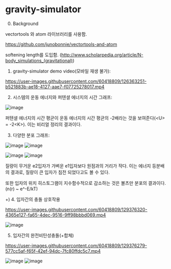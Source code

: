 # gravity-simulator


0. Background

vectortools 와 atom 라이브러리를 사용함.

https://github.com/junobonnie/vectortools-and-atom

softening length를 도입함. (http://www.scholarpedia.org/article/N-body_simulations_(gravitational))



1. gravity-simulator demo video(모바일 재생 불가):

https://user-images.githubusercontent.com/60418809/126363251-b521883b-ae18-4127-aae7-f07725278017.mp4



2. 시스템의 운동 에너지와 퍼텐셜 에너지의 시간 그래프:

![image](https://user-images.githubusercontent.com/60418809/126363312-3b4a1494-a6cb-4aab-9403-798d3ee06906.png)

퍼텐셜 에너지의 시간 평균이 운동 에너지의 시간 평균의 -2배라는 것을 보여준다(\<U> = -2\<K>). 이는 비리얼 정리의 결과이다.



3. 다양한 분포 그래프:
  
![image](https://user-images.githubusercontent.com/60418809/126363344-bf51f346-a118-4752-87ab-4b618eb24140.png) ![image](https://user-images.githubusercontent.com/60418809/126363373-ad6442a4-974c-45af-8ced-915a325ddc39.png)

![image](https://user-images.githubusercontent.com/60418809/126363401-2024f174-dc03-4735-be7c-0a137ae93e22.png) ![image](https://user-images.githubusercontent.com/60418809/126363417-d586ed6f-b9b2-4496-bacf-252aaea3cf40.png)
  
질량이 무거운 e2입자가 가벼운 e1입자보다 원점과의 거리가 작다. 이는 에너지 등분배의 결과로, 질량이 큰 입자가 침전 되었다고도 볼 수 있다.
  
또한 입자의 위치 히스토그램이 지수함수적으로 감소하는 것은 볼츠만 분포의 결과이다. (n(r) ~ e^-E/kT)




+)
4. 입자간의 충돌 상호작용

https://user-images.githubusercontent.com/60418809/129376320-4365e127-fa65-4dec-9516-9ff98bbbd069.mp4

![image](https://user-images.githubusercontent.com/60418809/129375716-3ce734c7-1f7c-4e56-9e7c-903562e3b7da.png)



5. 입자간의 완전비탄성충돌(+합체)

https://user-images.githubusercontent.com/60418809/129376279-577cc5af-f65f-42ef-94dc-7fc80ffdc5c7.mp4

![image](https://user-images.githubusercontent.com/60418809/129375763-b9a3c5d5-92ba-4697-bc47-a99c095c4a99.png)
![image](https://user-images.githubusercontent.com/60418809/129375810-2f7c2fd1-0156-4b16-829c-0d296905f383.png)
